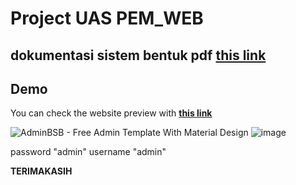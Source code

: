 Project UAS PEM_WEB
=======================

dokumentasi sistem bentuk pdf **[this link](https://drive.google.com/file/d/1Z9MSE4EcoeNGm0Zo4_MWv00nwVKAEd_o/view?usp=sharing)**  
----------------

Demo
----------------
You can check the website preview with **[this link](https://project-uas-ti19b2.000webhostapp.com/)**  

![AdminBSB - Free Admin Template With Material Design](https://raw.githubusercontent.com/gurayyarar/AdminBSBMaterialDesign/master/images/screenshot.png)
![image](https://user-images.githubusercontent.com/81972246/126201269-8540cdf9-ef6b-4a7d-87cd-c1d83a2b1bb4.png)


password "admin"
username "admin"

**TERIMAKASIH**


